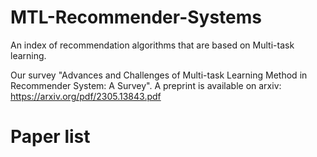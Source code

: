 # MTL-Recommender-Systems

An index of recommendation algorithms that are based on Multi-task learning.

Our survey "Advances and Challenges of Multi-task Learning Method in Recommender System: A Survey". A preprint is available on arxiv: https://arxiv.org/pdf/2305.13843.pdf

<!-- Please cite our survey paper if this index is helpful. -->

# Paper list
<!-- | Model     | Paper | Publication | Year | Code |
| :---:        |     :---       |     :---:     |    :---:     |     :---:      |
| git status   | git status     | git status    | git status   | git status     |
| git diff     | git diff       | git diff      | git diff     | git diff       | -->
